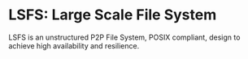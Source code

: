# LSFS: Large Scale File System
LSFS is an unstructured P2P File System, POSIX compliant, design to achieve high availability and resilience.




